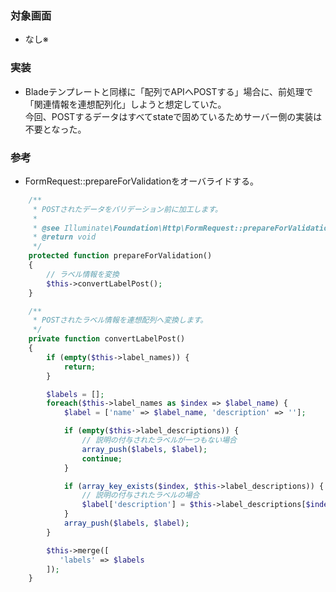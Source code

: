 ### 対象画面
- なし※
### 実装
- Bladeテンプレートと同様に「配列でAPIへPOSTする」場合に、前処理で「関連情報を連想配列化」しようと想定していた。  
今回、POSTするデータはすべてstateで固めているためサーバー側の実装は不要となった。
### 参考
- FormRequest::prepareForValidationをオーバライドする。  
```php
    /**
     * POSTされたデータをバリデーション前に加工します。
     *
     * @see Illuminate\Foundation\Http\FormRequest::prepareForValidation()
     * @return void
     */
    protected function prepareForValidation()
    {
        // ラベル情報を変換
        $this->convertLabelPost();
    }

    /**
     * POSTされたラベル情報を連想配列へ変換します。
     */
    private function convertLabelPost()
    {
        if (empty($this->label_names)) {
            return;
        }

        $labels = [];
        foreach($this->label_names as $index => $label_name) {
            $label = ['name' => $label_name, 'description' => ''];

            if (empty($this->label_descriptions)) {
                // 説明の付与されたラベルが一つもない場合
                array_push($labels, $label);
                continue;
            }

            if (array_key_exists($index, $this->label_descriptions)) {
                // 説明の付与されたラベルの場合
                $label['description'] = $this->label_descriptions[$index];
            }
            array_push($labels, $label);
        }

        $this->merge([
           'labels' => $labels
        ]);
    }
```